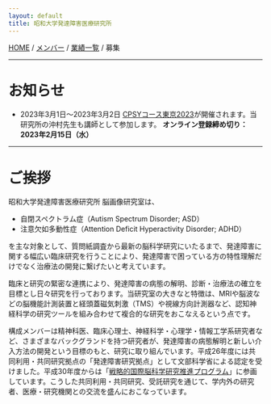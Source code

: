```yaml
---
layout: default
title: 昭和大学発達障害医療研究所
---
```

[HOME](https://middrshowa.github.io/) / [メンバー](./members.html) / [業績一覧](./publications.html) / 募集

---
# お知らせ
- 2023年3月1日〜2023年3月2日 [CPSYコース東京2023](https://sites.google.com/view/cpsycourse2023)が開催されます。当研究所の沖村先生も講師として参加します。 <b>オンライン登録締め切り：2023年2月15日（水）</b>

---
# ご挨拶 

昭和大学発達障害医療研究所 脳画像研究室は、
- 自閉スペクトラム症（Autism Spectrum Disorder; ASD）
- 注意欠如多動性症（Attention Deficit Hyperactivity Disorder; ADHD）

を主な対象として、質問紙調査から最新の脳科学研究にいたるまで、発達障害に関する幅広い臨床研究を行うことにより、発達障害で困っている方の特性理解だけでなく治療法の開発に繋げたいと考えています。

臨床と研究の緊密な連携により、発達障害の病態の解明、診断・治療法の確立を目標とし日々研究を行っております。当研究室の大きなと特徴は、MRIや脳波などの脳機能計測装置と経頭蓋磁気刺激（TMS）や視線方向計測器など、認知神経科学の研究ツールを組み合わせて複合的な研究をおこなえるという点です。

構成メンバーは精神科医、臨床心理士、神経科学・心理学・情報工学系研究者など、さまざまなバックグランドを持つ研究者が、発達障害の病態解明と新しい介入方法の開発という目標のもと、研究に取り組んでいます。平成26年度には共同利用・共同研究拠点の「発達障害研究拠点」として文部科学省による認定を受けました。平成30年度からは「[戦略的国際脳科学研究推進プログラム](https://brainminds-beyond.jp/ja/)」に参画しています。こうした共同利用・共同研究、受託研究を通じて、学内外の研究者、医療・研究機関との交流を盛んにおこなっています。
